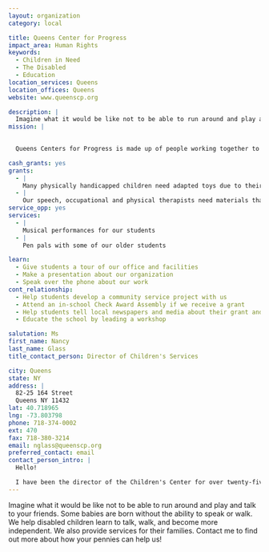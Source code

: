 ```yaml
---
layout: organization
category: local

title: Queens Center for Progress
impact_area: Human Rights
keywords: 
  - Children in Need
  - The Disabled
  - Education
location_services: Queens
location_offices: Queens
website: www.queenscp.org

description: |
  Imagine what it would be like not to be able to run around and play and talk to your friends. Some babies are born without the ability to speak or walk. We help disabled children learn to talk, walk, and become more independent. We also provide services for their families.  Contact me to find out more about how your pennies can help us!
mission: |
  

  Queens Centers for Progress is made up of people working together to promote the independence of individuals with developmental disabilities.

cash_grants: yes
grants: 
  - |
    Many physically handicapped children need adapted toys due to their limited physical abilities. ($50 and up, per item.)
  - |
    Our speech, occupational and physical therapists need materials that are colorful and fun for the children to use while working on therapy goals. ($25 and up, per item.)
service_opp: yes
services: 
  - |
    Musical performances for our students
  - |
    Pen pals with some of our older students

learn: 
  - Give students a tour of our office and facilities
  - Make a presentation about our organization
  - Speak over the phone about our work
cont_relationship: 
  - Help students develop a community service project with us
  - Attend an in-school Check Award Assembly if we receive a grant
  - Help students tell local newspapers and media about their grant and/or project with us
  - Educate the school by leading a workshop

salutation: Ms
first_name: Nancy
last_name: Glass
title_contact_person: Director of Children's Services

city: Queens
state: NY
address: |
  82-25 164 Street  
  Queens NY 11432
lat: 40.718965
lng: -73.803798
phone: 718-374-0002
ext: 470
fax: 718-380-3214
email: nglass@queenscp.org
preferred_contact: email
contact_person_intro: |
  Hello!

  I have been the director of the Children's Center for over twenty-five years. I try to provide the best services for children with disabilities, to give them opportunities to learn and to have fun too! Our school is a very pleasant place, where all the staff are very committed to  helping the children grow and progress in any way they can. We have receved three gifts for our school from Common Cents in the past few years.  Keep up the good work!
---
```

Imagine what it would be like not to be able to run around and play and talk to your friends. Some babies are born without the ability to speak or walk. We help disabled children learn to talk, walk, and become more independent. We also provide services for their families.  Contact me to find out more about how your pennies can help us!